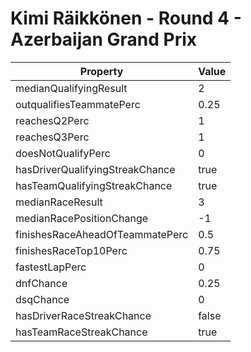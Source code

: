# Kimi Räikkönen - Round 4 - Azerbaijan Grand Prix
Property | Value
--- | ---
medianQualifyingResult | 2
outqualifiesTeammatePerc | 0.25
reachesQ2Perc | 1
reachesQ3Perc | 1
doesNotQualifyPerc | 0
hasDriverQualifyingStreakChance | true
hasTeamQualifyingStreakChance | true
medianRaceResult | 3
medianRacePositionChange | -1
finishesRaceAheadOfTeammatePerc | 0.5
finishesRaceTop10Perc | 0.75
fastestLapPerc | 0
dnfChance | 0.25
dsqChance | 0
hasDriverRaceStreakChance | false
hasTeamRaceStreakChance | true
